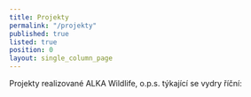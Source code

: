 ```yaml
---
title: Projekty
permalink: "/projekty"
published: true
listed: true
position: 0
layout: single_column_page
---
```

Projekty realizované ALKA Wildlife, o.p.s. týkající se vydry říční:
